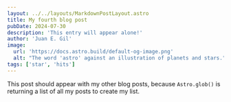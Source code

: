 ```yaml
---
layout: ../../layouts/MarkdownPostLayout.astro
title: My fourth blog post
pubDate: 2024-07-30
description: 'This entry will appear alone!'
author: 'Juan E. Gil'
image:
  url: 'https://docs.astro.build/default-og-image.png'
  alt: "The word 'astro' against an illustration of planets and stars."
tags: ['star', 'hits']
---
```


This post should appear with my other blog posts, because `Astro.glob()` is returning a list of all my posts to create my list.
